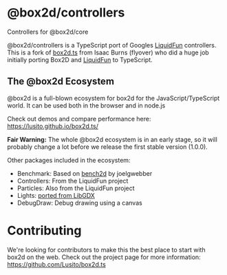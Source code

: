 # @box2d/controllers

Controllers for @box2d/core

@box2d/controllers is a TypeScript port of Googles [LiquidFun](https://github.com/google/liquidfun) controllers.
This is a fork of [box2d.ts](https://github.com/flyover/box2d.ts) from Isaac Burns (flyover) who did a huge job initially porting Box2D and [LiquidFun](https://github.com/google/liquidfun) to TypeScript.

## The @box2d Ecosystem

@box2d is a full-blown ecosystem for box2d for the JavaScript/TypeScript world. It can be used both in the browser and in node.js

Check out demos and compare performance here: https://lusito.github.io/box2d.ts/

**Fair Warning:** The whole @box2d ecosystem is in an early stage, so it will probably change a lot before we release the first stable version (1.0.0).

Other packages included in the ecosystem:
- Benchmark: Based on [bench2d](https://github.com/joelgwebber/bench2d) by joelgwebber
- Controllers: From the LiquidFun project
- Particles: Also from the LiquidFun project
- Lights: [ported from LibGDX](https://github.com/libgdx/box2dlights)
- DebugDraw: Debug drawing using a canvas

# Contributing

We're looking for contributors to make this the best place to start with box2d on the web.
Check out the project page for more information: https://github.com/Lusito/box2d.ts
